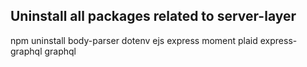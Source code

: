 ## Uninstall all packages related to server-layer

npm uninstall body-parser dotenv ejs express moment plaid express-graphql graphql
